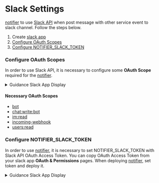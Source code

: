 # Slack Settings
[notifier](https://github.com/bannzai/notifier) to use [Slack API](https://api.slack.com/) when post message with other service event to slack channel.
Follow the steps below.

1. Create [slack app](https://api.slack.com/apps)
1. [Configure OAuth Scopes](https://github.com/bannzai/notifier/tree/master/docs/SLACK_SETTINGS.md#Configure-OAuth-Scopes)
1. [Configure NOTIFIER_SLACK_TOKEN](https://github.com/bannzai/notifier/tree/master/docs/SLACK_SETTINGS.md#Configure-NOTIFIER_SLACK_TOKEN)

### Configure OAuth Scopes
In order to use Slack API, it is necessary to configure some **OAuth Scope** required for the [notifier](https://github.com/bannzai/notifier).

<details> 
<summary>
Guidance Slack App Display
</summary>
<div>
<p><img width=300px src="https://user-images.githubusercontent.com/10897361/71160131-57ace000-228a-11ea-885c-2529a82c9fd3.png" /></p>
<p><img width=300px src="https://user-images.githubusercontent.com/10897361/71159331-c6893980-2288-11ea-833a-b85553eb80e0.png" /></p>
</div>
</details>

#### Necessary OAuth Scopes
- [bot](https://api.slack.com/scopes/bot)
- [chat:write:bot](https://api.slack.com/scopes/chat:write:bot)
- [im:read](https://api.slack.com/scopes/im:read)
- [incoming-webhook](https://api.slack.com/scopes/incoming-webhook)
- [users:read](https://api.slack.com/scopes/users:read)


### Configure NOTIFIER_SLACK_TOKEN
In order to use [notifier](https://github.com/bannzai/notifier), it is necessary to set NOTIFIER_SLACK_TOKEN with Slack API OAuth Access Token.
You can copy OAuth Access Token from your slack app **OAuth & Permissions** pages.
When deploying [notifier](https://github.com/bannzai/notifier), set token and deploy it.

<details> 
<summary>
Guidance Slack App Display
</summary>
<div>
<p><img width=300px src="https://user-images.githubusercontent.com/10897361/71160131-57ace000-228a-11ea-885c-2529a82c9fd3.png" /></p>
<p><img width=300px src="https://user-images.githubusercontent.com/10897361/71160683-5def8c00-228b-11ea-972d-e3c1e0d4adc0.png" /></p>
</div>
</details>
